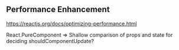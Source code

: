 ## Performance Enhancement

https://reactjs.org/docs/optimizing-performance.html

React.PureComponent  => Shallow comparison of props and state for deciding shouldComponentUpdate?